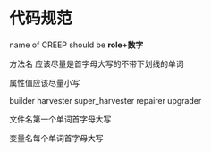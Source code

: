 
# 代码规范

name of CREEP should be **role+数字**

方法名 应该尽量是首字母大写的不带下划线的单词

属性值应该尽量小写

builder
harvester
super_harvester
repairer
upgrader

文件名第一个单词首字母大写

变量名每个单词首字母大写
